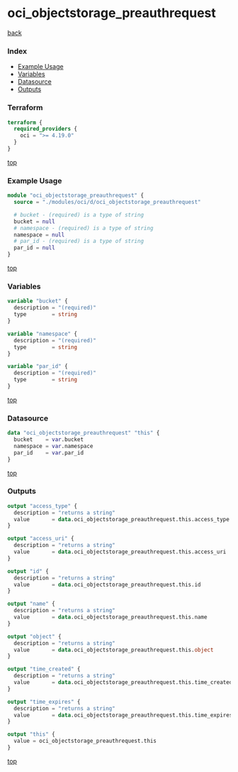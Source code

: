 # oci_objectstorage_preauthrequest

[back](../oci.md)

### Index

- [Example Usage](#example-usage)
- [Variables](#variables)
- [Datasource](#datasource)
- [Outputs](#outputs)

### Terraform

```terraform
terraform {
  required_providers {
    oci = ">= 4.19.0"
  }
}
```

[top](#index)

### Example Usage

```terraform
module "oci_objectstorage_preauthrequest" {
  source = "./modules/oci/d/oci_objectstorage_preauthrequest"

  # bucket - (required) is a type of string
  bucket = null
  # namespace - (required) is a type of string
  namespace = null
  # par_id - (required) is a type of string
  par_id = null
}
```

[top](#index)

### Variables

```terraform
variable "bucket" {
  description = "(required)"
  type        = string
}

variable "namespace" {
  description = "(required)"
  type        = string
}

variable "par_id" {
  description = "(required)"
  type        = string
}
```

[top](#index)

### Datasource

```terraform
data "oci_objectstorage_preauthrequest" "this" {
  bucket    = var.bucket
  namespace = var.namespace
  par_id    = var.par_id
}
```

[top](#index)

### Outputs

```terraform
output "access_type" {
  description = "returns a string"
  value       = data.oci_objectstorage_preauthrequest.this.access_type
}

output "access_uri" {
  description = "returns a string"
  value       = data.oci_objectstorage_preauthrequest.this.access_uri
}

output "id" {
  description = "returns a string"
  value       = data.oci_objectstorage_preauthrequest.this.id
}

output "name" {
  description = "returns a string"
  value       = data.oci_objectstorage_preauthrequest.this.name
}

output "object" {
  description = "returns a string"
  value       = data.oci_objectstorage_preauthrequest.this.object
}

output "time_created" {
  description = "returns a string"
  value       = data.oci_objectstorage_preauthrequest.this.time_created
}

output "time_expires" {
  description = "returns a string"
  value       = data.oci_objectstorage_preauthrequest.this.time_expires
}

output "this" {
  value = oci_objectstorage_preauthrequest.this
}
```

[top](#index)